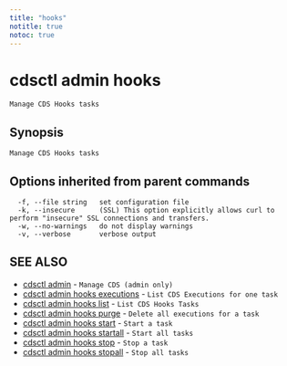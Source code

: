 ```yaml
---
title: "hooks"
notitle: true
notoc: true
---
```

# cdsctl admin hooks

`Manage CDS Hooks tasks`

## Synopsis

`Manage CDS Hooks tasks`

## Options inherited from parent commands

```
  -f, --file string   set configuration file
  -k, --insecure      (SSL) This option explicitly allows curl to perform "insecure" SSL connections and transfers.
  -w, --no-warnings   do not display warnings
  -v, --verbose       verbose output
```

## SEE ALSO

* [cdsctl admin](/docs/components/cdsctl/admin/)	 - `Manage CDS (admin only)`
* [cdsctl admin hooks executions](/docs/components/cdsctl/admin/hooks/executions/)	 - `List CDS Executions for one task`
* [cdsctl admin hooks list](/docs/components/cdsctl/admin/hooks/list/)	 - `List CDS Hooks Tasks`
* [cdsctl admin hooks purge](/docs/components/cdsctl/admin/hooks/purge/)	 - `Delete all executions for a task`
* [cdsctl admin hooks start](/docs/components/cdsctl/admin/hooks/start/)	 - `Start a task`
* [cdsctl admin hooks startall](/docs/components/cdsctl/admin/hooks/startall/)	 - `Start all tasks`
* [cdsctl admin hooks stop](/docs/components/cdsctl/admin/hooks/stop/)	 - `Stop a task`
* [cdsctl admin hooks stopall](/docs/components/cdsctl/admin/hooks/stopall/)	 - `Stop all tasks`

